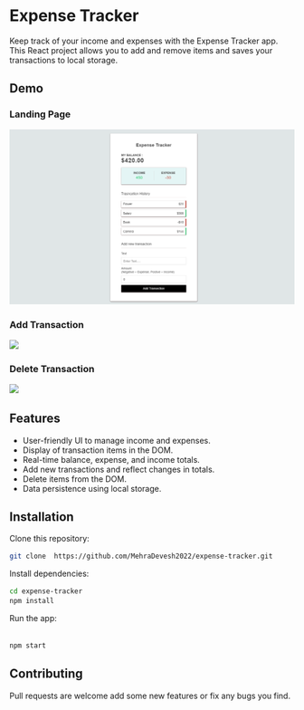 # Expense Tracker

Keep track of your income and expenses with the Expense Tracker app. This React project allows you to add and remove items and saves your transactions to local storage.

## Demo

 ### Landing Page
 
 
<img src="expense-tracker/img/01.png" width="800" >

### Add Transaction

<img src="/img/02.png" width="800" >


### Delete Transaction

<img src="/img/03.png" width="800" >




## Features

- User-friendly UI to manage income and expenses.
- Display of transaction items in the DOM.
- Real-time balance, expense, and income totals.
- Add new transactions and reflect changes in totals.
- Delete items from the DOM.
- Data persistence using local storage.

## Installation

Clone this repository:

```bash
git clone  https://github.com/MehraDevesh2022/expense-tracker.git
```

Install dependencies:

```bash
cd expense-tracker
npm install
```

Run the app:

```bash

npm start
```

## Contributing

Pull requests are welcome add some new features or fix any bugs you find.
